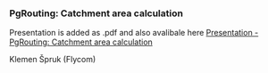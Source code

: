 ### PgRouting: Catchment area calculation

Presentation is added as .pdf and also avalibale here [Presentation - PgRouting: Catchment area calculation](https://docs.google.com/presentation/d/1Mct6V45pQ92ana-vy5oTzeFqQMGMhlK0fHcKbj1MJyA/edit#slide=id.gc6f90357f_0_0)

Klemen Špruk (Flycom)


